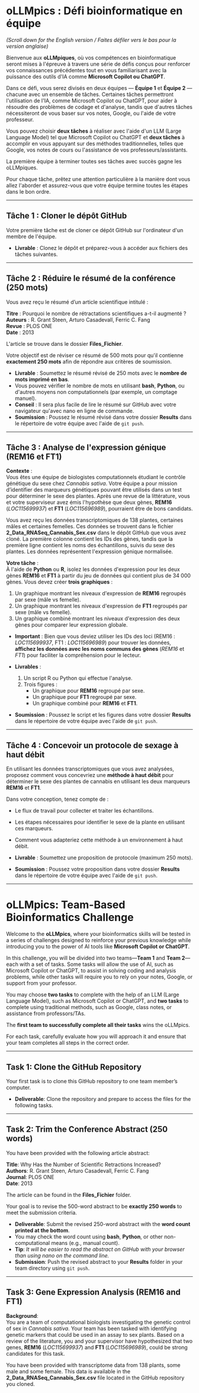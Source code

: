# oLLMpics : Défi bioinformatique en équipe

*(Scroll down for the English version / Faites défiler vers le bas pour la version anglaise)*

Bienvenue aux **oLLMpiques**, où vos compétences en bioinformatique seront mises à l'épreuve à travers une série de défis conçus pour renforcer vos connaissances précédentes tout en vous familiarisant avec la puissance des outils d'IA comme **Microsoft Copilot ou ChatGPT**.

Dans ce défi, vous serez divisés en deux équipes — **Équipe 1** et **Équipe 2** — chacune avec un ensemble de tâches. Certaines tâches permettront l'utilisation de l'IA, comme Microsoft Copilot ou ChatGPT, pour aider à résoudre des problèmes de codage et d'analyse, tandis que d'autres tâches nécessiteront de vous baser sur vos notes, Google, ou l'aide de votre professeur.

Vous pouvez choisir **deux tâches** à réaliser avec l'aide d'un LLM (Large Language Model) tel que Microsoft Copilot ou ChatGPT et **deux tâches** à accomplir en vous appuyant sur des méthodes traditionnelles, telles que Google, vos notes de cours ou l'assistance de vos professeurs/assistants.

La première équipe à terminer toutes ses tâches avec succès gagne les oLLMpiques.

Pour chaque tâche, prêtez une attention particulière à la manière dont vous allez l'aborder et assurez-vous que votre équipe termine toutes les étapes dans le bon ordre.

---

## Tâche 1 : Cloner le dépôt GitHub

Votre première tâche est de cloner ce dépôt GitHub sur l'ordinateur d'un membre de l'équipe.

- **Livrable** : Clonez le dépôt et préparez-vous à accéder aux fichiers des tâches suivantes.

---

## Tâche 2 : Réduire le résumé de la conférence (250 mots)

Vous avez reçu le résumé d’un article scientifique intitulé :

**Titre** : Pourquoi le nombre de rétractations scientifiques a-t-il augmenté ?  
**Auteurs** : R. Grant Steen, Arturo Casadevall, Ferric C. Fang  
**Revue** : PLOS ONE  
**Date** : 2013

L'article se trouve dans le dossier **Files_Fichier**.

Votre objectif est de réviser ce résumé de 500 mots pour qu'il contienne **exactement 250 mots** afin de répondre aux critères de soumission.

- **Livrable** : Soumettez le résumé révisé de 250 mots avec le **nombre de mots imprimé en bas**.
- Vous pouvez vérifier le nombre de mots en utilisant **bash**, **Python**, ou d'autres moyens non computationnels (par exemple, un comptage manuel).
- **Conseil** : Il sera plus facile de lire le résumé sur GitHub avec votre navigateur qu'avec nano en ligne de commande.
- **Soumission** : Poussez le résumé révisé dans votre dossier **Results** dans le répertoire de votre équipe avec l'aide de `git push`.

---

## Tâche 3 : Analyse de l'expression génique (REM16 et FT1)

**Contexte** :  
Vous êtes une équipe de biologistes computationnels étudiant le contrôle génétique du sexe chez *Cannabis sativa*. Votre équipe a pour mission d’identifier des marqueurs génétiques pouvant être utilisés dans un test pour déterminer le sexe des plantes. Après une revue de la littérature, vous et votre superviseur avez émis l'hypothèse que deux gènes, **REM16** (*LOC115699937*) et **FT1** (*LOC115696989*), pourraient être de bons candidats.

Vous avez reçu les données transcriptomiques de 138 plantes, certaines mâles et certaines femelles. Ces données se trouvent dans le fichier **2_Data_RNASeq_Cannabis_Sex.csv** dans le dépôt GitHub que vous avez cloné. La première colonne contient les IDs des gènes, tandis que la première ligne contient les noms des échantillons, suivis du sexe des plantes. Les données représentent l'expression génique normalisée.

**Votre tâche** :  
À l'aide de **Python** ou **R**, isolez les données d'expression pour les deux gènes **REM16** et **FT1** à partir du jeu de données qui contient plus de 34 000 gènes. Vous devez créer **trois graphiques** :

1. Un graphique montrant les niveaux d'expression de **REM16** regroupés par sexe (mâle vs femelle).
2. Un graphique montrant les niveaux d'expression de **FT1** regroupés par sexe (mâle vs femelle).
3. Un graphique combiné montrant les niveaux d'expression des deux gènes pour comparer leur expression globale.

- **Important** : Bien que vous deviez utiliser les IDs des loci (REM16 : *LOC115699937*, FT1 : *LOC115696989*) pour trouver les données, **affichez les données avec les noms communs des gènes** (*REM16* et *FT1*) pour faciliter la compréhension pour le lecteur.

- **Livrables** : 
   1. Un script R ou Python qui effectue l'analyse.
   2. Trois figures :
      - Un graphique pour **REM16** regroupé par sexe.
      - Un graphique pour **FT1** regroupé par sexe.
      - Un graphique combiné pour **REM16** et **FT1**.
- **Soumission** : Poussez le script et les figures dans votre dossier **Results** dans le répertoire de votre équipe avec l'aide de `git push`.

---

## Tâche 4 : Concevoir un protocole de sexage à haut débit

En utilisant les données transcriptomiques que vous avez analysées, proposez comment vous concevriez une **méthode à haut débit** pour déterminer le sexe des plantes de cannabis en utilisant les deux marqueurs **REM16** et **FT1**.

Dans votre conception, tenez compte de :
- Le flux de travail pour collecter et traiter les échantillons.
- Les étapes nécessaires pour identifier le sexe de la plante en utilisant ces marqueurs.
- Comment vous adapteriez cette méthode à un environnement à haut débit.

- **Livrable** : Soumettez une proposition de protocole (maximum 250 mots).
- **Soumission** : Poussez votre proposition dans votre dossier **Results** dans le répertoire de votre équipe avec l'aide de `git push`.

---

# oLLMpics: Team-Based Bioinformatics Challenge

Welcome to the **oLLMpics**, where your bioinformatics skills will be tested in a series of challenges designed to reinforce your previous knowledge while introducing you to the power of AI tools like **Microsoft Copilot or ChatGPT**.

In this challenge, you will be divided into two teams—**Team 1** and **Team 2**—each with a set of tasks. Some tasks will allow the use of AI, such as Microsoft Copilot or ChatGPT, to assist in solving coding and analysis problems, while other tasks will require you to rely on your notes, Google, or support from your professor.

You may choose **two tasks** to complete with the help of an LLM (Large Language Model), such as Microsoft Copilot or ChatGPT, and **two tasks** to complete using traditional methods, such as Google, class notes, or assistance from professors/TAs.

The **first team to successfully complete all their tasks** wins the oLLMpics.

For each task, carefully evaluate how you will approach it and ensure that your team completes all steps in the correct order.

---

## Task 1: Clone the GitHub Repository

Your first task is to clone this GitHub repository to one team member’s computer.

- **Deliverable**: Clone the repository and prepare to access the files for the following tasks.

---

## Task 2: Trim the Conference Abstract (250 words)

You have been provided with the following article abstract:

**Title**: Why Has the Number of Scientific Retractions Increased?  
**Authors**: R. Grant Steen, Arturo Casadevall, Ferric C. Fang  
**Journal**: PLOS ONE  
**Date**: 2013

The article can be found in the **Files_Fichier** folder.

Your goal is to revise the 500-word abstract to be **exactly 250 words** to meet the submission criteria.

- **Deliverable**: Submit the revised 250-word abstract with the **word count printed at the bottom**.
- You may check the word count using **bash**, **Python**, or other non-computational means (e.g., manual count).
- **Tip**: *It will be easier to read the abstract on GitHub with your browser than using nano on the command line.*
- **Submission**: Push the revised abstract to your **Results** folder in your team directory using `git push`.

---

## Task 3: Gene Expression Analysis (REM16 and FT1)

**Background**:  
You are a team of computational biologists investigating the genetic control of sex in *Cannabis sativa*. Your team has been tasked with identifying genetic markers that could be used in an assay to sex plants. Based on a review of the literature, you and your supervisor have hypothesized that two genes, **REM16** (*LOC115699937*) and **FT1** (*LOC115696989*), could be strong candidates for this task. 

You have been provided with transcriptome data from 138 plants, some male and some female. This data is available in the **2_Data_RNASeq_Cannabis_Sex.csv** file located in the GitHub repository you cloned. 

